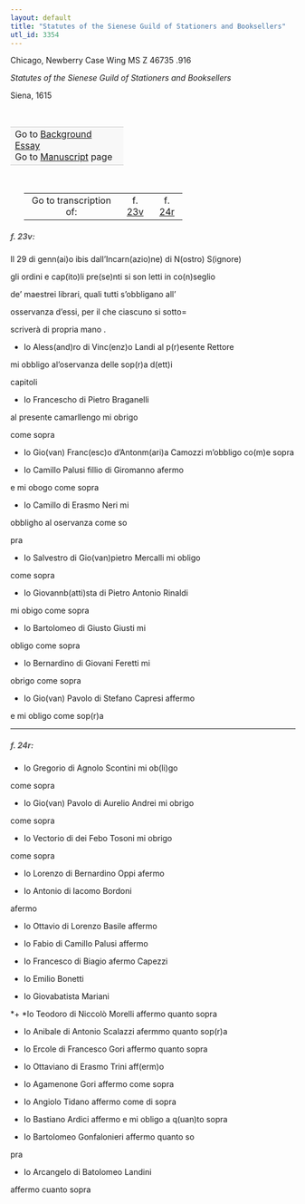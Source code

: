 ```yaml
---
layout: default
title: "Statutes of the Sienese Guild of Stationers and Booksellers"
utl_id: 3354
---
```



Chicago, Newberry Case Wing MS Z 46735 .916


*Statutes of the Sienese Guild of Stationers and Booksellers*


Siena, 1615


 

<table border="0.5" cellpadding="1" cellspacing="1" style="width: 200px; background-color:#F8F8F8;"><tbody style="border-color:#ccc"><tr style="border-color:#ccc"><td>Go to <a href="https://centerfordigitalhumanities.github.io/Newberry-Italian-paleography/essay/055" target="_blank">Background Essay</a><br />
			Go to <a href="https://centerfordigitalhumanities.github.io/Newberry-Italian-paleography/www/record.html?id=055" target="_blank">Manuscript</a> page</td>
</tr></tbody></table>
 


<table border="0.5" cellpadding="1" cellspacing="1" style="width: 280px; margin-left: 0.25in;"><tbody><tr style="border-color:#B3B6B7"><td style="text-align:center">Go to transcription of:</td>
<td style="text-align:center">f. <a href="#1">23v</a></td>
<td style="text-align:center">f. <a href="#2">24r</a></td>
</tr></tbody></table>
<h5 id="1" style="color:#555;">f. 23v:</h5>

Il 29 di genn(ai)o ibis dall’Incarn(azio)ne) di N(ostro) S(ignore)


gli ordini e cap(ito)li pre(se)nti si son letti in co(n)seglio


de’ maestrei librari, quali tutti s’obbligano all’


osservanza d’essi, per il che ciascuno si sotto=


scriverà di propria mano .


+ Io Aless(and)ro di Vinc(enz)o Landi al p(r)esente Rettore


mi obbligo al’oservanza delle sop(r)a d(ett)i


capitoli


+ Io Francescho di Pietro Braganelli


al presente camarllengo mi obrigo


come sopra


+ Io Gio(van) Franc(esc)o d’Antonm(ari)a Camozzi m’obbligo co(m)e sopra


+ Io Camillo Palusi fillio di Giromanno afermo


e mi obogo come sopra


+ Io Camillo di Erasmo Neri mi


obbligho al oservanza come so


pra


+ Io Salvestro di Gio(van)pietro Mercalli mi obligo


come sopra


+ Io Giovannb(atti)sta di Pietro Antonio Rinaldi


mi obigo come sopra


+ Io Bartolomeo di Giusto Giusti mi


obligo come sopra


+ Io Bernardino di Giovani Feretti mi


obrigo come sopra


+ Io Gio(van) Pavolo di Stefano Capresi affermo


e mi obligo come sop(r)a


<hr /><h5 id="2" style="color:#555;">f. 24r:</h5>

+ Io Gregorio di Agnolo Scontini mi ob(li)go


come sopra


+ Io Gio(van) Pavolo di Aurelio Andrei mi obrigo


come sopra


+ Io Vectorio di dei Febo Tosoni mi obrigo


come sopra


+ Io Lorenzo di Bernardino Oppi afermo


+ Io Antonio di Iacomo Bordoni


afermo


+ Io Ottavio di Lorenzo Basile affermo


+ Io Fabio di Camillo Palusi affermo


+ Io Francesco di Biagio afermo Capezzi


+ Io Emilio Bonetti


+ Io Giovabatista Mariani


*+ *Io Teodoro di Niccolò Morelli affermo quanto sopra


+ Io Anibale di Antonio Scalazzi afermmo quanto sop(r)a


+ Io Ercole di Francesco Gori affermo quanto sopra


+ Io Ottaviano di Erasmo Trini aff(erm)o


+ Io Agamenone Gori affermo come sopra


+ Io Angiolo Tidano affermo come di sopra


+ Io Bastiano Ardici affermo e mi obligo a q(uan)to sopra


+ Io Bartolomeo Gonfalonieri affermo quanto so


pra


+ Io Arcangelo di Batolomeo Landini


affermo cuanto sopra

